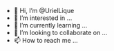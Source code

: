- 👋 Hi, I’m @UrielLique
- 👀 I’m interested in ...
- 🌱 I’m currently learning ...
- 💞️ I’m looking to collaborate on ...
- 📫 How to reach me ...

<!---
UrielLique/UrielLique is a ✨ special ✨ repository because its `README.md` (this file) appears on your GitHub profile.
You can click the Preview link to take a look at your changes.
--->
